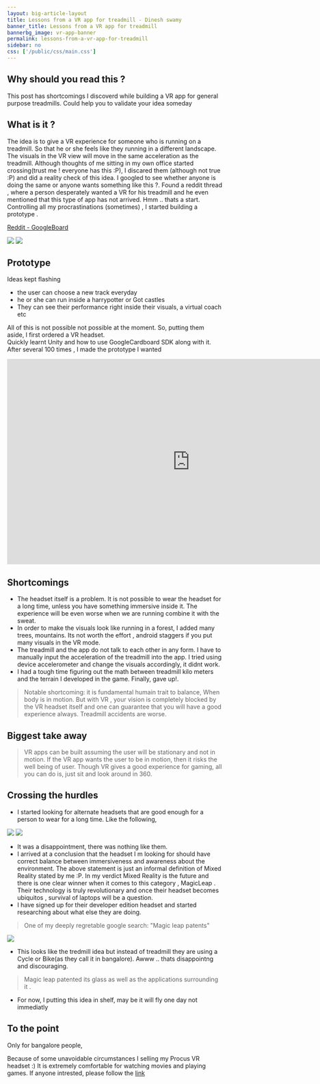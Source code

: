 ```yaml
---
layout: big-article-layout
title: Lessons from a VR app for treadmill - Dinesh swamy
banner_title: Lessons from a VR app for treadmill
bannerbg_image: vr-app-banner
permalink: lessons-from-a-vr-app-for-treadmill
sidebar: no
css: ['/public/css/main.css']
---
```



## Why should you read this ?
This post has shortcomings I discoverd while building a VR app for general purpose treadmills. Could help you to
validate your idea someday

##  What is it ?
The idea is to give a VR experience for someone who is running on a treadmill. So that he or she feels like they running
in a different landscape. The visuals in the VR view will move in the same acceleration as the treadmill.
Although thoughts of me sitting in my own office started crossing(trust me ! everyone has this :P), I discared them (although not true :P) and did a reality check of this idea.
I googled to see whether anyone is doing the same or anyone wants something like this ?.
Found a reddit thread , where a person desperately wanted a VR for his treadmill and he even mentioned
that this type of app has not arrived. Hmm .. thats a start. Controlling all my procrastinations (sometimes) , I started building a prototype .

[Reddit - GoogleBoard](https://www.reddit.com/r/GoogleCardboard/comments/47xqgx/app_for_treadmill/)

<div class="juxtapose-images">
    <img src="https://dl.dropboxusercontent.com/u/41521065/vr-for-treadmill.png" />
	<img src="https://dl.dropboxusercontent.com/u/41521065/IMG_20160717_175625.jpg" />
</div>

##  Prototype
 Ideas kept flashing
  - the user can choose a new track everyday
  - he or she can run inside a harrypotter or Got castles
  - They can see their performance right inside their visuals, a virtual coach etc</br>

 All of this is not possible not possible at the moment. So, putting them aside, I first ordered a VR headset. </br>
 Quickly learnt Unity and how to use GoogleCardboard SDK along with it. </br>
 After several 100 times , I made the prototype I wanted

<div class="video-holder">
<iframe width="853" height="480" src="https://www.youtube.com/embed/rjWynfrll5s" frameborder="0" allowfullscreen volume="0" ></iframe>
</div>


## Shortcomings
 - The headset itself is a problem. It is not possible to wear the headset for a long time, unless you have something immersive inside it.
   The experience will be even worse when we are running combine it with the sweat.
 - In order to make the visuals look like running in a forest, I added many trees,  mountains. Its not worth the effort , android staggers if you put
 many visuals in the VR mode.
 - The treadmill and the app do not talk to each other in any form. I have to manually input the acceleration of the treadmill into the app.
   I tried using device accelerometer and change the visuals accordingly, it didnt work.
 - I had a tough time figuring out the math between treadmill kilo meters and the terrain I developed in the game. Finally, gave up!.
> Notable shortcoming: it is fundamental humain trait to balance, When body is in motion.  But with VR , your vision is
completely blocked by the VR headset itself and one can guarantee that you will have a good experience always. Treadmill accidents are worse.

## Biggest take away
> VR apps can be built assuming the user will be stationary and not in motion. If the VR app wants the user to be in motion, then it risks the well being of user.
Though VR gives a good experience for gaming, all you can do is, just sit and look around in 360.

## Crossing the hurdles
 - I started looking for alternate headsets that are good enough for a person to wear for a long time. Like the following,

<div class="juxtapose-images">
    <img src="https://dl.dropboxusercontent.com/u/41521065/vr-for-treamill-without-help.001.jpeg" />
	<img src="https://dl.dropboxusercontent.com/u/41521065/cyclops-hp.gif" />
</div>


 - It was a disappointment, there was nothing like them.
 - I arrived at a conclusion that the headset I m looking for should have correct balance between immersiveness
 and awareness about the environment. The above statement is just an informal definition of Mixed Reality stated by me :P.
  In my verdict Mixed Reality is the future and there is one clear winner when it comes to this category , MagicLeap .
 Their technology is truly revolutionary and once their headset becomes ubiquitos , survival of laptops will be a question.
 - I have signed up for their developer edition headset and started researching about what else they are doing.

 > One of my deeply regretable google search:  "Magic leap patents"

<div>
    <img src="https://dl.dropboxusercontent.com/u/41521065/24D6CCB900000578-2916696-image-a-50_1421673073442.jpg" />
</div>

- This looks like the tredmill idea but instead of treadmill they are using a Cycle or Bike(as they call it in bangalore).
  Awww .. thats disappointng and discouraging.

> Magic leap patented its glass as well as the applications surrounding it .
- For now, I putting this idea in shelf, may be it will fly one day not immediatly

## To the point
Only for bangalore people,

Because of some unavoidable circumstances I selling my Procus VR headset :)  It is extremely comfortable for watching movies
and playing games. If anyone intrested, please follow the [link](https://www.olx.in/item/new-procus-one-virtual-reality-headset-ID176l35.html)


















